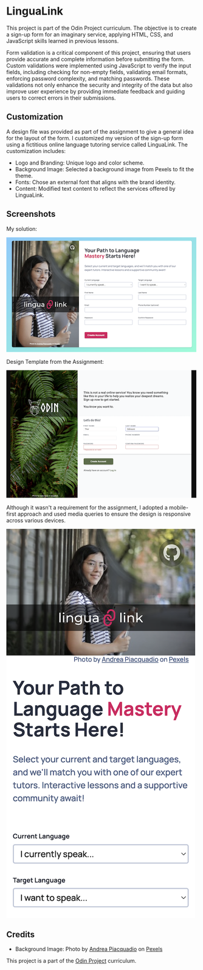 # LinguaLink

This project is part of the Odin Project curriculum. The objective is to create a sign-up form for an imaginary service, applying HTML, CSS, and JavaScript skills learned in previous lessons.

Form validation is a critical component of this project, ensuring that users provide accurate and complete information before submitting the form. Custom validations were implemented using JavaScript to verify the input fields, including checking for non-empty fields, validating email formats, enforcing password complexity, and matching passwords. These validations not only enhance the security and integrity of the data but also improve user experience by providing immediate feedback and guiding users to correct errors in their submissions.

## Customization

A design file was provided as part of the assignment to give a general idea for the layout of the form. I customized my version of the sign-up form using a fictitious online language tutoring service called LinguaLink. The customization includes:

- Logo and Branding: Unique logo and color scheme.
- Background Image: Selected a background image from Pexels to fit the theme.
- Fonts: Chose an external font that aligns with the brand identity.
- Content: Modified text content to reflect the services offered by LinguaLink.

## Screenshots

My solution:

![Screenshot of Sign-Up Form](assets/img/screenshot-desktop.png)

Design Template from the Assignment:

![Screenshot of Sign-Up Form](assets/img/screenshot-design.png)

Although it wasn't a requirement for the assignment, I adopted a mobile-first approach and used media queries to ensure the design is responsive across various devices.

![Screenshot of Sign-Up Form](assets/img/screenshot-mobile.png)

## Credits

- Background Image: Photo by [Andrea Piacquadio](https://www.pexels.com/@olly/) on [Pexels](https://www.pexels.com/)

This project is a part of the [Odin Project](https://www.theodinproject.com/) curriculum.
